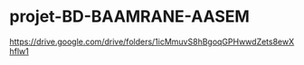 # projet-BD-BAAMRANE-AASEM
https://drive.google.com/drive/folders/1icMmuvS8hBgoqGPHwwdZets8ewXhflw1
